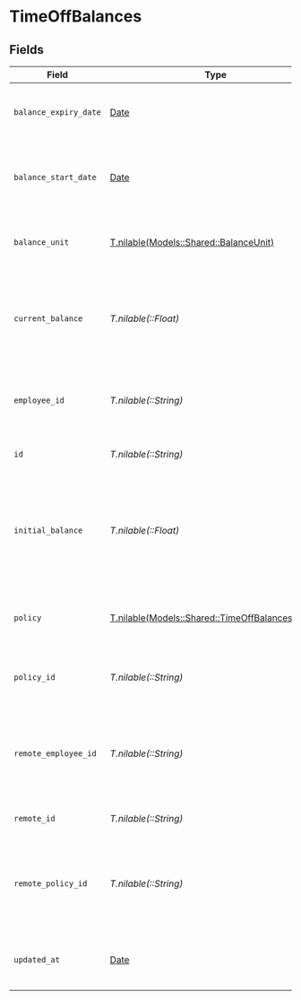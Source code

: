 # TimeOffBalances


## Fields

| Field                                                                                                    | Type                                                                                                     | Required                                                                                                 | Description                                                                                              | Example                                                                                                  |
| -------------------------------------------------------------------------------------------------------- | -------------------------------------------------------------------------------------------------------- | -------------------------------------------------------------------------------------------------------- | -------------------------------------------------------------------------------------------------------- | -------------------------------------------------------------------------------------------------------- |
| `balance_expiry_date`                                                                                    | [Date](https://ruby-doc.org/stdlib-2.6.1/libdoc/date/rdoc/Date.html)                                     | :heavy_minus_sign:                                                                                       | The date of when the current balance expires                                                             | 2021-01-01T01:01:01.000Z                                                                                 |
| `balance_start_date`                                                                                     | [Date](https://ruby-doc.org/stdlib-2.6.1/libdoc/date/rdoc/Date.html)                                     | :heavy_minus_sign:                                                                                       | The date of when the initial balance quantity was set                                                    | 2021-01-01T01:01:01.000Z                                                                                 |
| `balance_unit`                                                                                           | [T.nilable(Models::Shared::BalanceUnit)](../../models/shared/balanceunit.md)                             | :heavy_minus_sign:                                                                                       | The duration unit of the current balance                                                                 | hours                                                                                                    |
| `current_balance`                                                                                        | *T.nilable(::Float)*                                                                                     | :heavy_minus_sign:                                                                                       | The current numeric balance for the associated employee and time off policy                              | 8                                                                                                        |
| `employee_id`                                                                                            | *T.nilable(::String)*                                                                                    | :heavy_minus_sign:                                                                                       | The employee id associated with this balance                                                             | cx280928937                                                                                              |
| `id`                                                                                                     | *T.nilable(::String)*                                                                                    | :heavy_minus_sign:                                                                                       | Unique identifier                                                                                        | 8187e5da-dc77-475e-9949-af0f1fa4e4e3                                                                     |
| `initial_balance`                                                                                        | *T.nilable(::Float)*                                                                                     | :heavy_minus_sign:                                                                                       | The initial numeric balance for the associated employee and time off policy as of the balance start date | 8                                                                                                        |
| `policy`                                                                                                 | [T.nilable(Models::Shared::TimeOffBalancesPolicy)](../../models/shared/timeoffbalancespolicy.md)         | :heavy_minus_sign:                                                                                       | The time off policy associated with this balance                                                         |                                                                                                          |
| `policy_id`                                                                                              | *T.nilable(::String)*                                                                                    | :heavy_minus_sign:                                                                                       | The time off policy id associated with this balance                                                      | cx280928937                                                                                              |
| `remote_employee_id`                                                                                     | *T.nilable(::String)*                                                                                    | :heavy_minus_sign:                                                                                       | Provider's unique identifier of the employee associated with this balance                                | e3cb75bf-aa84-466e-a6c1-b8322b257a48                                                                     |
| `remote_id`                                                                                              | *T.nilable(::String)*                                                                                    | :heavy_minus_sign:                                                                                       | Provider's unique identifier                                                                             | 8187e5da-dc77-475e-9949-af0f1fa4e4e3                                                                     |
| `remote_policy_id`                                                                                       | *T.nilable(::String)*                                                                                    | :heavy_minus_sign:                                                                                       | Provider's unique identifier of the time off policy id associated with this balance                      | e3cb75bf-aa84-466e-a6c1-b8322b257a48                                                                     |
| `updated_at`                                                                                             | [Date](https://ruby-doc.org/stdlib-2.6.1/libdoc/date/rdoc/Date.html)                                     | :heavy_minus_sign:                                                                                       | The updated_at date of this time off balance                                                             | 2021-01-01T01:01:01.000Z                                                                                 |